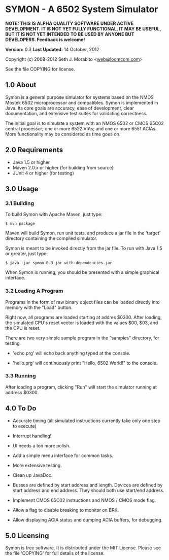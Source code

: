 SYMON - A 6502 System Simulator
===============================

**NOTE: THIS IS ALPHA QUALITY SOFTWARE UNDER ACTIVE DEVELOPMENT. IT IS
NOT YET FULLY FUNCTIONAL. IT MAY BE USEFUL, BUT IT IS NOT YET INTENDED
TO BE USED BY ANYONE BUT DEVELOPERS. Feedback is welcome!**

**Version:** 0.3
**Last Updated:** 14 October, 2012  

Copyright (c) 2008-2012 Seth J. Morabito &lt;web@loomcom.com&gt;

See the file COPYING for license.


## 1.0 About

Symon is a general purpose simulator for systems based on the NMOS
Mostek 6502 microprocessor and compatibles.  Symon is implemented in
Java.  Its core goals are accuracy, ease of development, clear
documentation, and extensive test suites for validating correctness.

The initial goal is to simulate a system with an NMOS 6502 or CMOS
65C02 central processor; one or more 6522 VIAs; and one or more 6551
ACIAs.  More functionality may be considered as time goes on.


## 2.0 Requirements


  - Java 1.5 or higher
  - Maven 2.0.x or higher (for building from source)
  - JUnit 4 or higher (for testing)


## 3.0 Usage


### 3.1 Building

To build Symon with Apache Maven, just type:

    $ mvn package

Maven will build Symon, run unit tests, and produce a jar file in the
'target' directory containing the compiled simulator.

Symon is meant to be invoked directly from the jar file. To run with
Java 1.5 or greater, just type:

    $ java -jar symon-0.3-jar-with-dependencies.jar

When Symon is running, you should be presented with a simple graphical
interface.


### 3.2 Loading A Program

Programs in the form of raw binary object files can be loaded directly
into memory with the "Load" button.

Right now, all programs are loaded starting at addres $0300.  After
loading, the simulated CPU's reset vector is loaded with the values
$00, $03, and the CPU is reset.

There are two very simple sample program in the "samples" directory,
for testing.
  
- 'echo.prg' will echo back anything typed at the console.

- 'hello.prg' will continuously print "Hello, 6502 World!" to the console.

### 3.3 Running

After loading a program, clicking "Run" will start the simulator
running at address $0300.


## 4.0 To Do

- Accurate timing (all simulated instructions currently take
  only one step to execute)
  
- Interrupt handling!

- UI needs a ton more polish.

- Add a simple menu interface for common tasks.

- More extensive testing.

- Clean up JavaDoc.

- Busses are defined by start address and length. Devices are defined
  by start address and end address. They should both use start/end
  address.

- Implement CMOS 65C02 instructions and NMOS / CMOS mode flag.

- Allow a flag to disable breaking to monitor on BRK.

- Allow displaying ACIA status and dumping ACIA buffers, for
  debugging.


## 5.0 Licensing

Symon is free software.  It is distributed under the MIT License.
Please see the file 'COPYING' for full details of the license.
